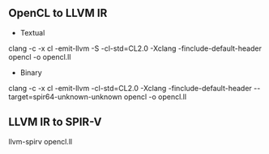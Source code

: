 ## OpenCL to LLVM IR

- Textual

clang -c -x cl -emit-llvm -S -cl-std=CL2.0 -Xclang -finclude-default-header opencl -o opencl.ll

- Binary

clang -c -x cl -emit-llvm -cl-std=CL2.0 -Xclang -finclude-default-header --target=spir64-unknown-unknown opencl -o opencl.ll

## LLVM IR to SPIR-V

llvm-spirv opencl.ll
